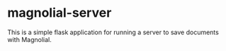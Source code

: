 # magnolial-server

This is a simple flask application for running a server to save documents with Magnolial.
